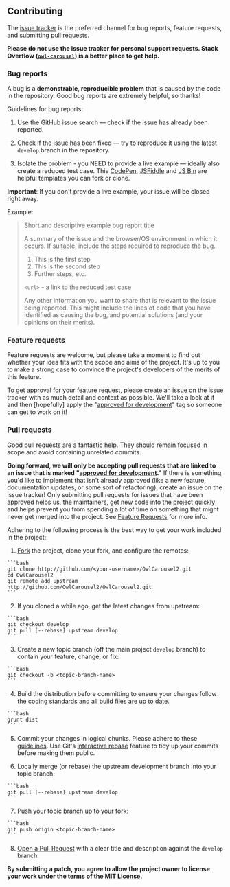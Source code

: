 ## Contributing

The [issue tracker](http://github.com/OwlCarousel2/OwlCarousel2/issues) is the preferred channel for bug reports, feature requests, and submitting pull requests.

**Please do not use the issue tracker for personal support requests. Stack Overflow ([`owl-carousel`](http://stackoverflow.com/questions/tagged/owl-carousel)) is a better place to get help.**

### Bug reports

A bug is a **demonstrable, reproducible problem** that is caused by the code in the repository. Good bug reports are extremely helpful, so thanks!

Guidelines for bug reports:

  1. Use the GitHub issue search — check if the issue has already been reported.

  2. Check if the issue has been fixed — try to reproduce it using the latest `develop` branch in the repository.

  3. Isolate the problem - you NEED to provide a live example — ideally also create a reduced test case. This [CodePen](http://codepen.io/anon/pen/rVENKy), [JSFiddle](http://jsfiddle.net/og7ee99s/) and [JS Bin](http://jsbin.com/sevukihupi/1/edit?html,js,output) are helpful templates you can fork or clone.
  
  <b>Important</b>: If you don't provide a live example, your issue will be closed right away.

Example:

> Short and descriptive example bug report title
>
> A summary of the issue and the browser/OS environment in which it occurs. If suitable, include the steps required to reproduce the bug.
>
>   1. This is the first step
>   2. This is the second step
>   3. Further steps, etc.
>
> `<url>` - a link to the reduced test case
>
> Any other information you want to share that is relevant to the issue being reported. This might include the lines of code that you have identified as causing the bug, and potential solutions (and your opinions on their merits).

### Feature requests

Feature requests are welcome, but please take a moment to find out whether your idea fits with the scope and aims of the project. It's up to you to make a strong case to convince the project's developers of the merits of this feature.

To get approval for your feature request, please create an issue on the issue tracker with as much detail and context as possible. We'll take a look at it and then [hopefully] apply the "[approved for development](http://github.com/OwlCarousel2/OwlCarousel2/labels/approved%20for%20development)" tag so someone can get to work on it!

### Pull requests

Good pull requests are a fantastic help. They should remain focused in scope and avoid containing unrelated commits.

**Going forward, we will only be accepting pull requests that are linked to an issue that is marked "[approved for development](http://github.com/OwlCarousel2/OwlCarousel2/labels/approved%20for%20development)."** If there is something you'd like to implement that isn't already approved (like a new feature, documentation updates, or some sort of refactoring), create an issue on the issue tracker! Only submitting pull requests for issues that have been approved helps us, the maintainers, get new code into the project quickly and helps prevent you from spending a lot of time on something that might never get merged into the project. See [Feature Requests](http://github.com/OwlCarousel2/OwlCarousel2/blob/develop/CONTRIBUTING.md#feature-requests) for more info.

Adhering to the following process is the best way to get your work included in the project:

  1. [Fork](http://help.github.com/fork-a-repo/) the project, clone your fork, and configure the remotes:

    ```bash
    git clone http://github.com/<your-username>/OwlCarousel2.git
    cd OwlCarousel2
    git remote add upstream http://github.com/OwlCarousel2/OwlCarousel2.git
    ```

  2. If you cloned a while ago, get the latest changes from upstream:

    ```bash
    git checkout develop
    git pull [--rebase] upstream develop
    ```

  3. Create a new topic branch (off the main project `develop` branch) to contain your feature, change, or fix:

    ```bash
    git checkout -b <topic-branch-name>
    ```

  4. Build the distribution before committing to ensure your changes follow the coding standards and all build files are up to date.

    ```bash
    grunt dist
    ```

  5. Commit your changes in logical chunks. Please adhere to these [guidelines](http://tbaggery.com/2008/04/19/a-note-about-git-commit-messages.html). Use Git's [interactive rebase](http://help.github.com/articles/interactive-rebase) feature to tidy up your commits before making them public.

  6. Locally merge (or rebase) the upstream development branch into your topic branch:

    ```bash
    git pull [--rebase] upstream develop
    ```

  7. Push your topic branch up to your fork:

    ```bash
    git push origin <topic-branch-name>
    ```

  8. [Open a Pull Request](http://help.github.com/articles/using-pull-requests/) with a clear title and description against the `develop` branch.

**By submitting a patch, you agree to allow the project owner to
license your work under the terms of the [MIT License](LICENSE).**

